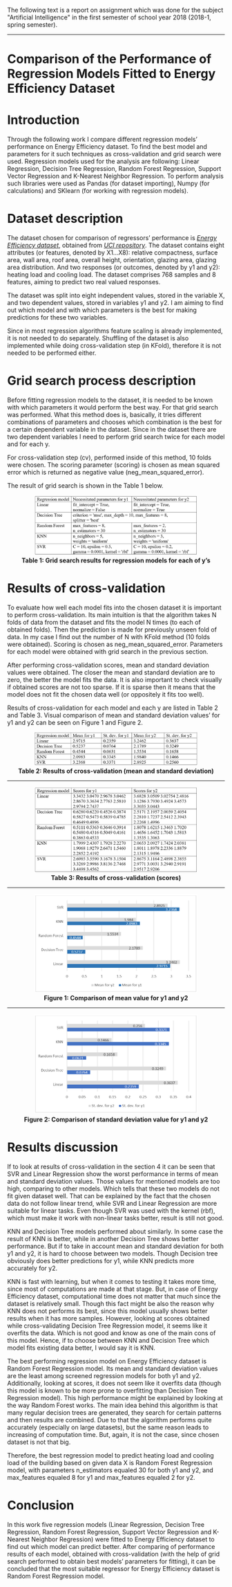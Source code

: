 The following text is a report on assignment which was done for the subject "Artificial Intelligence" in the first semester of school year 2018 (2018-1, spring semester).

---

# Comparison of the Performance of Regression Models Fitted to Energy Efficiency Dataset

# Introduction
Through the following work I compare different regression models’ performance on Energy Efficiency dataset. To find the best model and parameters for it such techniques as cross-validation and grid search were used. Regression models used for the analysis are following: Linear Regression, Decision Tree Regression, Random Forest Regression, Support Vector Regression and K-Nearest Neighbor Regression. To perform analysis such libraries were used as Pandas (for dataset importing), Numpy (for calculations) and SKlearn (for working with regression models). 

# Dataset description
The dataset chosen for comparison of regressors’ performance is *[Energy Efficiency dataset](http://archive.ics.uci.edu/ml/datasets/Energy+efficiency)*, obtained from *[UCI repository](http://archive.ics.uci.edu/ml/index.php)*. The dataset contains eight attributes (or features, denoted by X1...X8): relative compactness, surface area, wall area, roof area, overall height, orientation, glazing area, glazing area distribution. And two responses (or outcomes, denoted by y1 and y2): heating load and cooling load. The dataset comprises 768 samples and 8 features, aiming to predict two real valued responses.

The dataset was split into eight independent values, stored in the variable X, and two dependent values, stored in variables y1 and y2. I am aiming to find out which model and with which parameters is the best for making predictions for these two variables.

Since in most regression algorithms feature scaling is already implemented, it is not needed to do separately. Shuffling of the dataset is also implemented while doing cross-validation step (in KFold), therefore it is not needed to be performed either.

# Grid search process description
Before fitting regression models to the dataset, it is needed to be known with which parameters it would perform the best way. For that grid search was performed. What this method does is, basically, it tries different combinations of parameters and chooses which combination is the best for a certain dependent variable in the dataset. Since in the dataset there are two dependent variables I need to perform grid search twice for each model and for each y.

For cross-validation step (cv), performed inside of this method, 10 folds were chosen. The scoring parameter (scoring) is chosen as mean squared error which is returned as negative value (neg_mean_squared_error).

The result of grid search is shown in the Table 1 below.


<p align = "center">
  <img src = "./imgs/table_1.PNG" width = "75%" height = "75%"><br>
  <b>Table 1: Grid search results for regression models for each of y’s</b>
</p>

# Results of cross-validation
To evaluate how well each model fits into the chosen dataset it is important to perform cross-validation. Its main intuition is that the algorithm takes N folds of data from the dataset and fits the model N times (to each of obtained folds). Then the prediction is made for previously unseen fold of data. In my case I find out the number of N with KFold method (10 folds were obtained). Scoring is chosen as neg_mean_squared_error. Parameters for each model were obtained with grid search in the previous section.

After performing cross-validation scores, mean and standard deviation values were obtained. The closer the mean and standard deviation are to zero, the better the model fits the data. It is also important to check visually if obtained scores are not too sparse. If it is sparse then it means that the model does not fit the chosen data well (or oppositely it fits too well).

Results of cross-validation for each model and each y are listed in Table 2 and Table 3. Visual comparison of mean and standard deviation values’ for y1 and y2 can be seen on Figure 1 and Figure 2.


<p align = "center">
  <img src = "./imgs/table_2.PNG" width = "75%" height = "75%"><br>
  <b>Table 2: Results of cross-validation (mean and standard deviation)</b>
</p>

---

<p align = "center">
  <img src = "./imgs/table_3.PNG" width = "75%" height = "75%"><br>
  <b>Table 3: Results of cross-validation (scores)</b>
</p>

---

<p align = "center">
  <img src = "./imgs/figure_1.PNG" width = "75%" height = "75%"><br>
  <b>Figure 1: Comparison of mean value for y1 and y2</b>
</p>

---

<p align = "center">
  <img src = "./imgs/figure_2.PNG" width = "75%" height = "75%"><br>
  <b>Figure 2: Comparison of standard deviation value for y1 and y2</b>
</p>

# Results discussion
If to look at results of cross-validation in the section 4 it can be seen that SVR and Linear Regression show the worst performance in terms of mean and standard deviation values. Those values for mentioned models are too high, comparing to other models. Which tells that these two models do not fit given dataset well. That can be explained by the fact that the chosen data do not follow linear trend, while SVR and Linear Regression are more suitable for linear tasks. Even though SVR was used with the kernel (rbf), which must make it work with non-linear tasks better, result is still not good.

KNN and Decision Tree models performed about similarly. In some case the result of KNN is better, while in another Decision Tree shows better performance. But if to take in account mean and standard deviation for both y1 and y2, it is hard to choose between two models. Though Decision tree obviously does better predictions for y1, while KNN predicts more accurately for y2.

KNN is fast with learning, but when it comes to testing it takes more time, since most of computations are made at that stage. But, in case of Energy Efficiency dataset, computational time does not matter that much since the dataset is relatively small. Though this fact might be also the reason why KNN does not performs its best, since this model usually shows better results when it has more samples. However, looking at scores obtained while cross-validating Decision Tree Regression model, it seems like it overfits the data. Which is not good and know as one of the main cons of this model. Hence, if to choose between KNN and Decision Tree which model fits existing data better, I would say it is KNN.

The best performing regression model on Energy Efficiency dataset is Random Forest Regression model. Its mean and standard deviation values are the least among screened regression models for both y1 and y2. Additionally, looking at scores, it does not seem like it overfits data (though this model is known to be more prone to overfitting than Decision Tree Regression model). This high performance might be explained by looking at the way Random Forest works. The main idea behind this algorithm is that many regular decision trees are generated, they search for certain patterns and then results are combined. Due to that the algorithm performs quite accurately (especially on large datasets), but the same reason leads to increasing of computation time. But, again, it is not the case, since chosen dataset is not that big.

Therefore, the best regression model to predict heating load and cooling load of the building based on given data X is Random Forest Regression model, with parameters n_estimators equaled 30 for both y1 and y2, and max_features equaled 8 for y1 and max_features equaled 2 for y2.

# Conclusion
In this work five regression models (Linear Regression, Decision Tree Regression, Random Forest Regression, Support Vector Regression and K-Nearest Neighbor Regression) were fitted to Energy Efficiency dataset to find out which model can predict better. After comparing of performance results of each model, obtained with cross-validation (with the help of grid search performed to obtain best models’ parameters for fitting), it can be concluded that the most suitable regressor for Energy Efficiency dataset is Random Forest Regression model.
